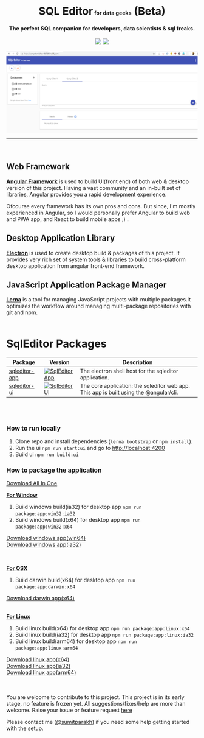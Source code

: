 <p align="center">
  <h1 align="center">SQL Editor<span style="font-size:14px;"> for data geeks</span> (Beta)</h1>
  <h4 align="center">The perfect SQL companion for developers, data scientists & sql freaks.</h4>
</p>

<p align="center" >
  <img src="https://img.shields.io/badge/license-MIT-green.svg"/>
  <a href="https://competent-shaw-8b7294.netlify.com/" target="_blank">
  <img src="https://img.shields.io/badge/app-running-green.svg" />
  </a>
</p>

<p align="center">
  <img align="center" src="https://raw.githubusercontent.com/sumitparakh/sqleditor/d26faaa666a80f6ef93e57884bc181fe3eff71b8/packages/sqleditor-ui/screenshot.png"/>
</p>

<hr>
<br/>

<h2>Web Framework</h2>
<strong><a href="https://angular.io" target="_blank">Angular Framework</a></strong> is used to build UI(front end) of both web & desktop version of this project. Having a vast community and an in-built set of libraries, Angular provides you a rapid development experience.

Ofcourse every framework has its own pros and cons. But since, I'm mostly experienced in Angular, so I would personally prefer Angular to build web and PWA app, and React to build mobile apps ;) .
<br/>

<h2>Desktop Application Library</h2>
<strong><a href="https://electronjs.org" target="_blank">Electron</a></strong> is used to create desktop build & packages of this project. It provides very rich set of system tools & libraries to build cross-platform desktop application from angular front-end framework.

<br/>
<h2>JavaScript Application Package Manager</h2>
<strong><a href="https://lernajs.io/" target="_blank">Lerna</a></strong> is a tool for managing JavaScript projects with multiple packages.It optimizes the workflow around managing multi-package repositories with git and npm.

<br/>
<br/>
<h1>SqlEditor Packages</h1>

| Package                                                                                      | Version                                                                                                                                                     | Description                                                                            |
| -------------------------------------------------------------------------------------------- | ----------------------------------------------------------------------------------------------------------------------------------------------------------- | -------------------------------------------------------------------------------------- |
| [sqleditor-app](https://github.com/sumitparakh/sqleditor/tree/master/packages/sqleditor-app) | [![SqlEditor App](https://img.shields.io/badge/version-1.0.0-yellowgreen.svg)](https://github.com/sumitparakh/sqleditor/tree/master/packages/sqleditor-app) | The electron shell host for the sqleditor application.                                 |
| [sqleditor-ui](https://github.com/sumitparakh/sqleditor/tree/master/packages/sqleditor-ui)   | [![SqlEditor UI](https://img.shields.io/badge/version-1.0.0-yellowgreen.svg)](https://github.com/sumitparakh/sqleditor/tree/master/packages/sqleditor-ui)   | The core application: the sqleditor web app. This app is built using the @angular/cli. |


<br><br>

### How to run locally

1. Clone repo and install dependencies (`lerna bootstrap` or `npm install`).
2. Run the ui `npm run start:ui` and go to [http://localhost:4200](http://localhost:4200)
3. Build ui `npm run build:ui`

### How to package the application

<a href="http://www.mediafire.com/folder/44l94vf21q7of/sqleditor">Download All In One</a>


<u><strong>For Window</strong></u>

1. Build windows build(ia32) for desktop app `npm run package:app:win32:ia32`
2. Build windows build(x64) for desktop app `npm run package:app:win32:x64`

<a href="http://www.mediafire.com/folder/38p4e6uh03e7q/sqleditor-win32-x64">Download windows app(win64)</a><br>
<a href="http://www.mediafire.com/folder/b3tt999v9gb1h/sqleditor-win32-ia32">Download windows app(ia32)</a>

<br/>

<u><strong>For OSX</strong></u>

1. Build darwin build(x64) for desktop app `npm run package:app:darwin:x64`

<a href="http://www.mediafire.com/folder/cxtcilccijpdt/sqleditor-darwin-x64">Download darwin app(x64)</a><br><br>

<u><strong>For Linux</strong></u>

1. Build linux build(x64) for desktop app `npm run package:app:linux:x64`
2. Build linux build(ia32) for desktop app `npm run package:app:linux:ia32`
3. Build linux build(arm64) for desktop app `npm run package:app:linux:arm64`

<a href="http://www.mediafire.com/folder/q9dk8sky6obsp/sqleditor-linux-x64">Download linux app(x64)</a><br>
<a href="http://www.mediafire.com/folder/o1fbv8xsi84ew/sqleditor-linux-ia32">Download linux app(ia32)</a><br>
<a href="http://www.mediafire.com/folder/4mew651qib536/sqleditor-linux-arm642">Download linux app(arm64)</a>


<br><br>
You are welcome to contribute to this project. This project is in its early stage, no feature is frozen yet. All suggestions/fixes/help are more than welcome. Raise your issue or feature request <a href="https://github.com/sumitparakh/sqleditor/issues/new" target="_blank">here</a>

Please contact me ([@sumitparakh](https://twitter.com/sumitparak)) if you need some help getting started with the setup.
